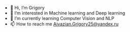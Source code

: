 - 👋 Hi, I’m Grigory
- 👀 I’m interested in Machine learning and Deep learning
- 🌱 I’m currently learning Computer Vision and NLP
- 📫 How to reach me Aivazian.Grigory25@yandex.ru

<!---
grigory1113/grigory1113 is a ✨ special ✨ repository because its `README.md` (this file) appears on your GitHub profile.
You can click the Preview link to take a look at your changes.
--->
